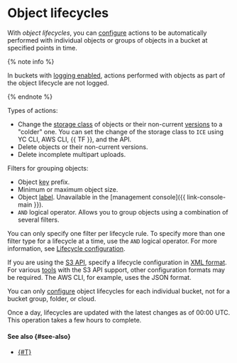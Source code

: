 # Object lifecycles

With _object lifecycles_, you can [configure](../operations/buckets/lifecycles.md) actions to be automatically performed with individual objects or groups of objects in a bucket at specified points in time.

{% note info %}

In buckets with [logging enabled](./server-logs.md), actions performed with objects as part of the object lifecycle are not logged.

{% endnote %}

Types of actions:

* Change the [storage class](./storage-class.md) of objects or their non-current [versions](./versioning.md) to a "colder" one. You can set the change of the storage class to `ICE` using YC CLI, AWS CLI, {{ TF }}, and the API.
* Delete objects or their non-current versions.
* Delete incomplete multipart uploads.

Filters for grouping objects:

* Object [key](object.md#key) prefix.
* Minimum or maximum object size.
* Object [label](./tags.md#object-tags). Unavailable in the [management console]({{ link-console-main }}).
* `AND` logical operator. Allows you to group objects using a combination of several filters.

You can only specify one filter per lifecycle rule. To specify more than one filter type for a lifecycle at a time, use the `AND` logical operator. For more information, see [Lifecycle configuration](../s3/api-ref/lifecycles/xml-config.md).

If you are using the [S3 API](../s3/index.md), specify a lifecycle configuration in [XML format](../s3/api-ref/lifecycles/xml-config.md). For various [tools](../tools/index.md) with the S3 API support, other configuration formats may be required. The AWS CLI, for example, uses the JSON format.

You can only [configure](../operations/buckets/lifecycles.md) object lifecycles for each individual bucket, not for a bucket group, folder, or cloud.

Once a day, lifecycles are updated with the latest changes as of 00:00 UTC. This operation takes a few hours to complete.

#### See also {#see-also}

* [{#T}](../operations/buckets/lifecycles.md)
